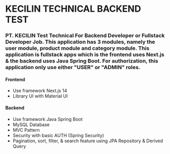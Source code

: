 # KECILIN TECHNICAL BACKEND TEST
### PT. KECILIN Test Technical For Backend Developer or Fullstack Developer Job. This application has 3 modules, namely the user module, product module and category module. This application is fullstack apps which is the frontend uses Next.js & the backend uses Java Spring Boot. For authorization, this application only use either "USER" or "ADMIN" roles.

#### Frontend
- Use framework Next.js 14
- Library UI with Material UI

#### Backend
- Use framework Java Spring Boot
- MySQL Database
- MVC Pattern
- Security with basic AUTH (Spring Security)
- Pagination, sort, filter, & search feature using JPA Repository & Derived Query